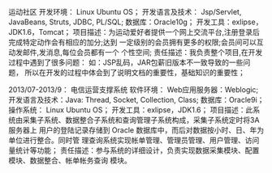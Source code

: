 运动社区
开发环境： Linux Ubuntu OS；
开发语言及技术： Jsp/Servlet, JavaBeans, Struts, JDBC, PL/SQL;
数据库：Oracle10g；
开发工具：exlipse，JDK1.6，Tomcat；
项目描述：为运动爱好者提供一个网上交流平台,注册登录后完成特定动作会有相应的加分;达到
  一定级别的会员拥有更多的权限;会员间可以互动发邮件,发消息,每位会员都有一个
   个性空间;
责任描述：我负责整个项目,在开发过程中遇到了很多问题： 如：JSP乱码，JAR包薪旧版本不一致导致的一些问题，
		所以在开发的过程中体会到了说明文档的重要性，基础知识的重要性；

2013/07-2013/9：
电信运营支撑系统
软件环境： Web应用服务器：Weblogic;
开发语言及技术：Java: Thread, Socket, Collection, Class;
数据库：Oracle9i；
操作系统： Linux Ubuntu OS；
开发工具：exlipse，JDK1.6；
项目描述：此系统由采集子系统、数据整合子系统和查询管理子系统构成，采集子系统定时将3A 服务器上
  用户的登陆记录存储到 Oracle 数据库中，而后对数据按小时、日、年为单位进行整合。同时管
  理查询系统实现帐单管理、管理员管理、用户管理、访问量统计等功能；
责任描述：参与系统的详细设计，负责实现数据采集模块、配置模块、数据整合、帐单帐务查询
  模块。
